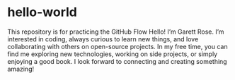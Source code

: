 # hello-world
This repository is for practicing the GitHub Flow
Hello! I’m Garett Rose. I’m interested in coding, always curious to learn new things, and love collaborating with others on open-source projects. In my free time, you can find me exploring new technologies, working on side projects, or simply enjoying a good book. I look forward to connecting and creating something amazing!

